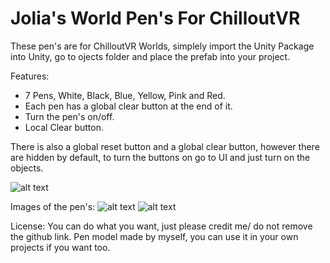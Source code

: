 # Jolia's World Pen's For ChilloutVR

These pen's are for ChilloutVR Worlds, simplely import the Unity Package into Unity, go to ojects folder and place the prefab into your project.

Features:
- 7 Pens, White, Black, Blue, Yellow, Pink and Red.
- Each pen has a global clear button at the end of it.
- Turn the pen's on/off.
- Local Clear button.

There is also a global reset button and a global clear button, however there are hidden by default, to turn the buttons on go to UI and just turn on the objects.

![alt text](https://i.imgur.com/2AarESA.jpeg)


Images of the pen's:
![alt text](https://i.imgur.com/N1qzLqW.jpeg)
![alt text](https://i.imgur.com/QAiJfsj.jpeg)

License:
You can do what you want, just please credit me/ do not remove the github link.
Pen model made by myself, you can use it in your own projects if you want too.
